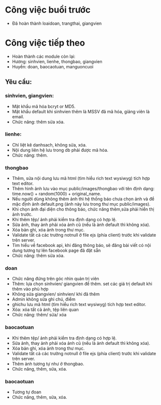 # Công việc buổi trước
* Đã hoàn thành loaidoan, trangthai, giangvien

# Công việc tiếp theo
* Hoàn thành các module còn lại: 
* Hương: sinhvien, lienhe, thongbao, giangvien
* Huyền: doan, baocaotuan, manguoncuoi

## Yêu cầu:

### sinhvien, giangvien: 
* Mật khẩu mã hóa bcryt or MD5. 
* Mật khẩu default khi sinhvien thêm là MSSV đã mã hóa, giảng viên là email. 
* Chức năng: thêm sửa xóa.

### lienhe: 
* Chỉ liệt kê danhsach, không sửa, xóa. 
* Nội dung liên hệ lưu trong db phải được mã hóa.
* Chức năng: thêm.

### thongbao 
* Thêm, sửa nội dung lưu mã html (tìm hiểu rich text wysiwyg) tích hợp text editor.
* Thêm hình ảnh lưu vào mục public/images/thongbao với tên định dạng: time.now() + random(1000) + original_name.
* Nếu người dùng không thêm ảnh thì hệ thống báo chưa chọn ảnh và để mặc định ảnh default.png (ảnh này lưu trong thư mục public/images).
* Khi chọn ảnh đại diện cho thông báo, chức năng thêm,sửa phải hiển thị ảnh trước.
* Khi thêm tệp/ ảnh phải kiểm tra định dạng có hợp lệ. 
* Sửa ảnh, thay ảnh phải xóa ảnh cũ (nếu là ảnh default thì không xóa).
* Xóa bản ghi, xóa ảnh trong thư mục.
* Validate tất cả các trường notnull ở file ejs (phía client) trước khi validate trên server.
* Tìm hiểu về facebook api, khi đăng thông báo, sẽ đăng bài viết có nội dung tương tự lên facebook page đã đặt sẵn
* Chức năng: thêm sửa xóa.

### doan
* Chức năng đứng trên góc nhìn quản trị viên
* Thêm: lựa chọn sinhvien/ giangvien để thêm. set các giá trị default khi thêm vào phù hợp
* Không sửa giangvien/ sinhvien/ khi đã thêm
* Admin không sửa ghi chú, điểm
* ghichu lưu mã html (tìm hiểu rich text wysiwyg) tích hợp text editor.
* Xóa: xóa tất cả ảnh, tệp liên quan 
* Chức năng: thêm/ sửa/ xóa

### baocaotuan
* Khi thêm tệp/ ảnh phải kiểm tra định dạng có hợp lệ. 
* Sửa ảnh, thay ảnh phải xóa ảnh cũ (nếu là ảnh default thì không xóa).
* Xóa bản ghi, xóa ảnh trong thư mục.
* Validate tất cả các trường notnull ở file ejs (phía client) trước khi validate trên server.
* Thêm ảnh tương tự như ở thongbao.
* Chức năng, thêm, sửa, xóa.

### baocaotuan
* Tương tự đoan
* Chức năng, thêm, sửa, xóa.